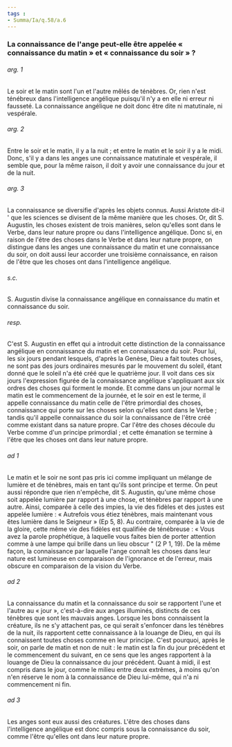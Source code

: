 ```yaml
---
tags : 
- Summa/Ia/q.58/a.6
---
```


### La connaissance de l'ange peut-elle être appelée « connaissance du matin » et « connaissance du soir » ?

###### arg. 1
Le soir et le matin sont l'un et l'autre mêlés de ténèbres. Or, rien n'est ténébreux dans l'intelligence angélique puisqu'il n'y a en elle ni erreur ni fausseté. La connaissance angélique ne doit donc être dite ni matutinale, ni vespérale. 

###### arg. 2
Entre le soir et le matin, il y a la nuit ; et entre le matin et le soir il y a le midi. Donc, s'il y a dans les anges une connaissance matutinale et vespérale, il semble que, pour la même raison, il doit y avoir une connaissance du jour et de la nuit. 

###### arg. 3
La connaissance se diversifie d'après les objets connus. Aussi Aristote dit-il ' que les sciences se divisent de la même manière que les choses. Or, dit S. Augustin, les choses existent de trois manières, selon qu'elles sont dans le Verbe, dans leur nature propre ou dans l'intelligence angélique. Donc si, en raison de l'être des choses dans le Verbe et dans leur nature propre, on distingue dans les anges une connaissance du matin et une connaissance du soir, on doit aussi leur accorder une troisième connaissance, en raison de l'être que les choses ont dans l'intelligence angélique. 

###### s.c.
S. Augustin divise la connaissance angélique en connaissance du matin et connaissance du soir. 

###### resp.
C'est S. Augustin en effet qui a introduit cette distinction de la connaissance angélique en connaissance du matin et en connaissance du soir. Pour lui, les six jours pendant lesquels, d'après la Genèse, Dieu a fait toutes choses, ne sont pas des jours ordinaires mesurés par le mouvement du soleil, étant donné que le soleil n'a été créé que le quatrième jour. Il voit dans ces six jours l'expression figurée de la connaissance angélique s'appliquant aux six ordres des choses qui forment le monde. Et comme dans un jour normal le matin est le commencement de la journée, et le soir en est le terme, il appelle connaissance du matin celle de l'être primordial des choses, connaissance qui porte sur les choses selon qu'elles sont dans le Verbe ; tandis qu'il appelle connaissance du soir la connaissance de l'être créé comme existant dans sa nature propre. Car l'être des choses découle du Verbe comme d'un principe primordial ; et cette émanation se termine à l'être que les choses ont dans leur nature propre. 

###### ad 1
Le matin et le soir ne sont pas pris ici comme impliquant un mélange de lumière et de ténèbres, mais en tant qu'ils sont principe et terme. On peut aussi répondre que rien n'empêche, dit S. Augustin, qu'une même chose soit appelée lumière par rapport à une chose, et ténèbres par rapport à une autre. Ainsi, comparée à celle des impies, la vie des fidèles et des justes est appelée lumière : « Autrefois vous étiez ténèbres, mais maintenant vous êtes lumière dans le Seigneur » (Ep 5, 8). Au contraire, comparée à la vie de la gloire, cette même vie des fidèles est qualifiée de ténébreuse : « Vous avez la parole prophétique, à laquelle vous faites bien de porter attention comme à une lampe qui brille dans un lieu obscur " (2 P 1, 19). De la même façon, la connaissance par laquelle l'ange connaît les choses dans leur nature est lumineuse en comparaison de l'ignorance et de l'erreur, mais obscure en comparaison de la vision du Verbe. 

###### ad 2
La connaissance du matin et la connaissance du soir se rapportent l'une et l'autre au « jour », c'est-à-dire aux anges illuminés, distincts de ces ténèbres que sont les mauvais anges. Lorsque les bons connaissent la créature, ils ne s'y attachent pas, ce qui serait s'enfoncer dans les ténèbres de la nuit, ils rapportent cette connaissance à la louange de Dieu, en qui ils connaissent toutes choses comme en leur principe. C'est pourquoi, après le soir, on parle de matin et non de nuit : le matin est la fin du jour précédent et le commencement du suivant, en ce sens que les anges rapportent à la louange de Dieu la connaissance du jour précédent. Quant à midi, il est compris dans le jour, comme le milieu entre deux extrêmes, à moins qu'on n'en réserve le nom à la connaissance de Dieu lui-même, qui n'a ni commencement ni fin. 

###### ad 3
Les anges sont eux aussi des créatures. L'être des choses dans l'intelligence angélique est donc compris sous la connaissance du soir, comme l'être qu'elles ont dans leur nature propre. 



